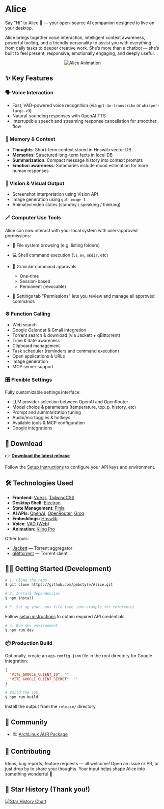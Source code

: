 # Alice

Say "Hi" to Alice 👋 — your open-source AI companion designed to live on your desktop.

Alice brings together voice interaction, intelligent context awareness, powerful tooling, and a friendly personality to assist you with everything from daily tasks to deeper creative work. She’s more than a chatbot — she’s built to feel present, responsive, emotionally engaging, and deeply useful.

<p align="center">
  <img src="https://github.com/pmbstyle/Alice/blob/main/animation.gif?raw=true" alt="Alice Animation">
</p>



## ✨ Key Features

### 🗣️ Voice Interaction

* Fast, VAD-powered voice recognition (via `gpt-4o-transcribe` or `whisper-large-v3`)
* Natural-sounding responses with OpenAI TTS
* Interruptible speech and streaming response cancellation for smoother flow

### 🧠 Memory & Context

* **Thoughts**: Short-term context stored in Hnswlib vector DB
* **Memories**: Structured long-term facts in local DB
* **Summarization**: Compact message history into context prompts
* **Emotion awareness**: Summaries include mood estimation for more human responses

### 🎨 Vision & Visual Output

* Screenshot interpretation using Vision API
* Image generation using `gpt-image-1`
* Animated video states (standby / speaking / thinking)

### 🪄 Computer Use Tools

Alice can now interact with your local system with user-approved permissions:

* 📂 File system browsing (e.g. listing folders)
* 💻 Shell command execution (`ls`, `mv`, `mkdir`, etc)
* 🔐 Granular command approvals:

  * One-time
  * Session-based
  * Permanent (revocable)
* 🔧 Settings tab "Permissions" lets you review and manage all approved commands

### ⚙️ Function Calling

* Web search
* Google Calendar & Gmail integration
* Torrent search & download (via Jackett + qBittorrent)
* Time & date awareness
* Clipboard management
* Task scheduler (reminders and command execution)
* Open applications & URLs
* Image generation
* MCP server support

### 🎛️ Flexible Settings

Fully customizable settings interface:

* LLM provider selection between OpenAI and OpenRouter
* Model choice & parameters (temperature, top\_p, history, etc)
* Prompt and summarization tuning
* Audio/mic toggles & hotkeys
* Available tools & MCP configuration
* Google integrations



## 🚀 Download

👉 **[Download the latest release](https://github.com/pmbstyle/Alice/releases/latest)**

Follow the [Setup Instructions](https://github.com/pmbstyle/Alice/blob/main/docs/setupInstructions.md) to configure your API keys and environment.



## 🛠️ Technologies Used

* **Frontend:** [Vue.js](https://vuejs.org/), [TailwindCSS](https://tailwindcss.com/)
* **Desktop Shell:** [Electron](https://www.electronjs.org/)
* **State Management:** [Pinia](https://pinia.vuejs.org/)
* **AI APIs:** [OpenAI](https://platform.openai.com/), [OpenRouter](https://openrouter.ai/), [Groq](https://console.groq.com/)
* **Embeddings:** [Hnswlib](https://github.com/nmslib/hnswlib)
* **Voice:** [VAD (Web)](https://github.com/ricky0123/vad)
* **Animation:** [Kling Pro](https://fal.ai/)

Other tools:

* [Jackett](https://github.com/Jackett/Jackett) — Torrent aggregator
* [qBittorrent](https://www.qbittorrent.org/) — Torrent client



## 🧑‍💻 Getting Started (Development)

```bash
# 1. Clone the repo
$ git clone https://github.com/pmbstyle/Alice.git

# 2. Install dependencies
$ npm install

# 3. Set up your .env file (see .env.example for reference)
```

Follow [setup instructions](https://github.com/pmbstyle/Alice/blob/main/docs/setupInstructions.md) to obtain required API credentials.

```bash
# 4. Run dev environment
$ npm run dev
```

### 📦 Production Build

Optionally, create an `app-config.json` file in the root directory for Google integration:

```json
{
  "VITE_GOOGLE_CLIENT_ID": "",
  "VITE_GOOGLE_CLIENT_SECRET": ""
}
```

```bash
# Build the app
$ npm run build
```

Install the output from the `release/` directory.



## 🐧 Community

* 🏗️ [ArchLinux AUR Package](https://aur.archlinux.org/packages/alice-ai-app-bin)



## 🤝 Contributing

Ideas, bug reports, feature requests — all welcome! Open an issue or PR, or just drop by to share your thoughts. Your input helps shape Alice into something wonderful 💚

## 🌟 Star History (Thank you!)

[![Star History Chart](https://api.star-history.com/svg?repos=pmbstyle/Alice&type=Date)](https://www.star-history.com/#pmbstyle/Alice&Date)
